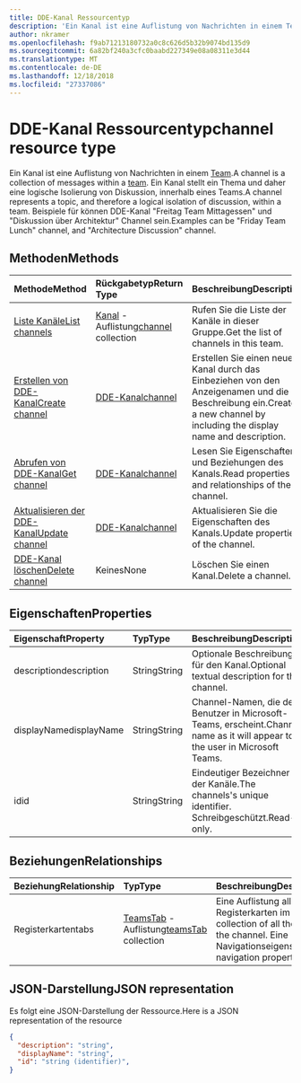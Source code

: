 ```yaml
---
title: DDE-Kanal Ressourcentyp
description: 'Ein Kanal ist eine Auflistung von Nachrichten in einem Team. '
author: nkramer
ms.openlocfilehash: f9ab71213180732a0c8c626d5b32b9074bd135d9
ms.sourcegitcommit: 6a82bf240a3cfc0baabd227349e08a08311e3d44
ms.translationtype: MT
ms.contentlocale: de-DE
ms.lasthandoff: 12/18/2018
ms.locfileid: "27337086"
---
```

# <a name="channel-resource-type"></a><span data-ttu-id="9274c-103">DDE-Kanal Ressourcentyp</span><span class="sxs-lookup"><span data-stu-id="9274c-103">channel resource type</span></span>



<span data-ttu-id="9274c-104">Ein Kanal ist eine Auflistung von Nachrichten in einem [Team](../resources/team.md).</span><span class="sxs-lookup"><span data-stu-id="9274c-104">A channel is a collection of messages within a [team](../resources/team.md).</span></span> <span data-ttu-id="9274c-105">Ein Kanal stellt ein Thema und daher eine logische Isolierung von Diskussion, innerhalb eines Teams.</span><span class="sxs-lookup"><span data-stu-id="9274c-105">A channel represents a topic, and therefore a logical isolation of discussion, within a team.</span></span> <span data-ttu-id="9274c-106">Beispiele für können DDE-Kanal "Freitag Team Mittagessen" und "Diskussion über Architektur" Channel sein.</span><span class="sxs-lookup"><span data-stu-id="9274c-106">Examples can be "Friday Team Lunch" channel, and "Architecture Discussion" channel.</span></span>


## <a name="methods"></a><span data-ttu-id="9274c-107">Methoden</span><span class="sxs-lookup"><span data-stu-id="9274c-107">Methods</span></span>

| <span data-ttu-id="9274c-108">Methode</span><span class="sxs-lookup"><span data-stu-id="9274c-108">Method</span></span>       | <span data-ttu-id="9274c-109">Rückgabetyp</span><span class="sxs-lookup"><span data-stu-id="9274c-109">Return Type</span></span>  |<span data-ttu-id="9274c-110">Beschreibung</span><span class="sxs-lookup"><span data-stu-id="9274c-110">Description</span></span>|
|:---------------|:--------|:----------|
|[<span data-ttu-id="9274c-111">Liste Kanäle</span><span class="sxs-lookup"><span data-stu-id="9274c-111">List channels</span></span>](../api/channel-list.md) | <span data-ttu-id="9274c-112">[Kanal](channel.md) -Auflistung</span><span class="sxs-lookup"><span data-stu-id="9274c-112">[channel](channel.md) collection</span></span> | <span data-ttu-id="9274c-113">Rufen Sie die Liste der Kanäle in dieser Gruppe.</span><span class="sxs-lookup"><span data-stu-id="9274c-113">Get the list of channels in this team.</span></span>|
|[<span data-ttu-id="9274c-114">Erstellen von DDE-Kanal</span><span class="sxs-lookup"><span data-stu-id="9274c-114">Create channel</span></span>](../api/channel-post.md) | [<span data-ttu-id="9274c-115">DDE-Kanal</span><span class="sxs-lookup"><span data-stu-id="9274c-115">channel</span></span>](channel.md) | <span data-ttu-id="9274c-116">Erstellen Sie einen neuen Kanal durch das Einbeziehen von den Anzeigenamen und die Beschreibung ein.</span><span class="sxs-lookup"><span data-stu-id="9274c-116">Create a new channel by including the display name and description.</span></span>|
|[<span data-ttu-id="9274c-117">Abrufen von DDE-Kanal</span><span class="sxs-lookup"><span data-stu-id="9274c-117">Get channel</span></span>](../api/channel-get.md) | [<span data-ttu-id="9274c-118">DDE-Kanal</span><span class="sxs-lookup"><span data-stu-id="9274c-118">channel</span></span>](channel.md) | <span data-ttu-id="9274c-119">Lesen Sie Eigenschaften und Beziehungen des Kanals.</span><span class="sxs-lookup"><span data-stu-id="9274c-119">Read properties and relationships of the channel.</span></span>|
|[<span data-ttu-id="9274c-120">Aktualisieren der DDE-Kanal</span><span class="sxs-lookup"><span data-stu-id="9274c-120">Update channel</span></span>](../api/channel-patch.md) | [<span data-ttu-id="9274c-121">DDE-Kanal</span><span class="sxs-lookup"><span data-stu-id="9274c-121">channel</span></span>](channel.md) | <span data-ttu-id="9274c-122">Aktualisieren Sie die Eigenschaften des Kanals.</span><span class="sxs-lookup"><span data-stu-id="9274c-122">Update properties of the channel.</span></span>|
|[<span data-ttu-id="9274c-123">DDE-Kanal löschen</span><span class="sxs-lookup"><span data-stu-id="9274c-123">Delete channel</span></span>](../api/channel-delete.md) | <span data-ttu-id="9274c-124">Keines</span><span class="sxs-lookup"><span data-stu-id="9274c-124">None</span></span> | <span data-ttu-id="9274c-125">Löschen Sie einen Kanal.</span><span class="sxs-lookup"><span data-stu-id="9274c-125">Delete a channel.</span></span>|

## <a name="properties"></a><span data-ttu-id="9274c-126">Eigenschaften</span><span class="sxs-lookup"><span data-stu-id="9274c-126">Properties</span></span>
| <span data-ttu-id="9274c-127">Eigenschaft</span><span class="sxs-lookup"><span data-stu-id="9274c-127">Property</span></span>     | <span data-ttu-id="9274c-128">Typ</span><span class="sxs-lookup"><span data-stu-id="9274c-128">Type</span></span>   |<span data-ttu-id="9274c-129">Beschreibung</span><span class="sxs-lookup"><span data-stu-id="9274c-129">Description</span></span>|
|:---------------|:--------|:----------|
|<span data-ttu-id="9274c-130">description</span><span class="sxs-lookup"><span data-stu-id="9274c-130">description</span></span>|<span data-ttu-id="9274c-131">String</span><span class="sxs-lookup"><span data-stu-id="9274c-131">String</span></span>|<span data-ttu-id="9274c-132">Optionale Beschreibung für den Kanal.</span><span class="sxs-lookup"><span data-stu-id="9274c-132">Optional textual description for the channel.</span></span>|
|<span data-ttu-id="9274c-133">displayName</span><span class="sxs-lookup"><span data-stu-id="9274c-133">displayName</span></span>|<span data-ttu-id="9274c-134">String</span><span class="sxs-lookup"><span data-stu-id="9274c-134">String</span></span>|<span data-ttu-id="9274c-135">Channel-Namen, die dem Benutzer in Microsoft-Teams, erscheint.</span><span class="sxs-lookup"><span data-stu-id="9274c-135">Channel name as it will appear to the user in Microsoft Teams.</span></span>|
|<span data-ttu-id="9274c-136">id</span><span class="sxs-lookup"><span data-stu-id="9274c-136">id</span></span>|<span data-ttu-id="9274c-137">String</span><span class="sxs-lookup"><span data-stu-id="9274c-137">String</span></span>|<span data-ttu-id="9274c-138">Eindeutiger Bezeichner der Kanäle.</span><span class="sxs-lookup"><span data-stu-id="9274c-138">The channels's unique identifier.</span></span> <span data-ttu-id="9274c-139">Schreibgeschützt.</span><span class="sxs-lookup"><span data-stu-id="9274c-139">Read-only.</span></span>|

## <a name="relationships"></a><span data-ttu-id="9274c-140">Beziehungen</span><span class="sxs-lookup"><span data-stu-id="9274c-140">Relationships</span></span>
| <span data-ttu-id="9274c-141">Beziehung</span><span class="sxs-lookup"><span data-stu-id="9274c-141">Relationship</span></span> | <span data-ttu-id="9274c-142">Typ</span><span class="sxs-lookup"><span data-stu-id="9274c-142">Type</span></span>   |<span data-ttu-id="9274c-143">Beschreibung</span><span class="sxs-lookup"><span data-stu-id="9274c-143">Description</span></span>|
|:---------------|:--------|:----------|
|<span data-ttu-id="9274c-144">Registerkarten</span><span class="sxs-lookup"><span data-stu-id="9274c-144">tabs</span></span>|<span data-ttu-id="9274c-145">[TeamsTab](../resources/teamstab.md) -Auflistung</span><span class="sxs-lookup"><span data-stu-id="9274c-145">[teamsTab](../resources/teamstab.md) collection</span></span>|<span data-ttu-id="9274c-146">Eine Auflistung aller Registerkarten im Kanal.</span><span class="sxs-lookup"><span data-stu-id="9274c-146">A collection of all the tabs in the channel.</span></span> <span data-ttu-id="9274c-147">Eine Navigationseigenschaft.</span><span class="sxs-lookup"><span data-stu-id="9274c-147">A navigation property.</span></span>|


## <a name="json-representation"></a><span data-ttu-id="9274c-148">JSON-Darstellung</span><span class="sxs-lookup"><span data-stu-id="9274c-148">JSON representation</span></span>

<span data-ttu-id="9274c-149">Es folgt eine JSON-Darstellung der Ressource.</span><span class="sxs-lookup"><span data-stu-id="9274c-149">Here is a JSON representation of the resource</span></span>

<!-- {
  "blockType": "resource",
  "optionalProperties": [
    "chatthreads"
  ],
  "keyProperty": "id",
  "@odata.type": "microsoft.graph.channel"
}-->

```json
{
  "description": "string",
  "displayName": "string",
  "id": "string (identifier)",
}

```


<!-- uuid: 8fcb5dbc-d5aa-4681-8e31-b001d5168d79
2015-10-25 14:57:30 UTC -->
<!-- {
  "type": "#page.annotation",
  "description": "channel resource",
  "keywords": "",
  "section": "documentation",
  "tocPath": ""
}-->
